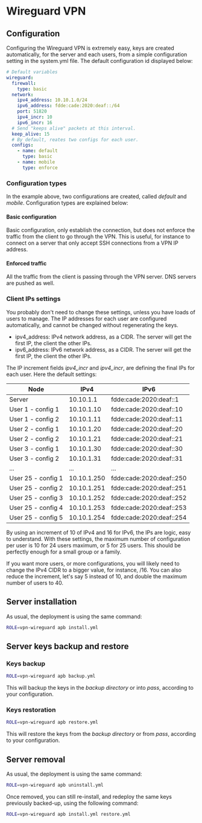 # Wireguard VPN

## Configuration

Configuring the Wireguard VPN is extremely easy, keys are created automatically, for the
server and each users, from a simple configuration setting in the system.yml file. The
default configuration id displayed below:

```yml
# Default variables
wireguard:
  firewall:
    type: basic
  network:
    ipv4_address: 10.10.1.0/24
    ipv6_address: fdde:cade:2020:deaf::/64
    port: 51820
    ipv4_incr: 10
    ipv6_incr: 16
  # Send "keeps alive" packets at this interval.
  keep_alive: 15
  # By default, reates two configs for each user.
  configs:
    - name: default
      type: basic
    - name: mobile
      type: enforce
```

### Configuration types

In the example above, two configurations are created, called _default_ and
_mobile_. Configuration types are explained below:

#### Basic configuration

Basic configuration, only establish the connection, but does not enforce the traffic from
the client to go through the VPN. This is useful, for instance to connect on a server that
only accept SSH connections from a VPN IP address.

#### Enforced traffic

All the traffic from the client is passing through the VPN server. DNS servers are pushed
as well.

### Client IPs settings

You probably don't need to change these settings, unless you have loads of users to
manage. The IP addresses for each user are configured automatically, and cannot be changed
without regenerating the keys.

- ipv4_address: IPv4 network address, as a CIDR. The server will get the first IP, the
  client the other IPs.
- ipv6_address: IPv6 network address, as a CIDR. The server will get the first IP, the
  client the other IPs.

The IP increment fields _ipv4_incr_ and _ipv4_incr_, are defining the final IPs for each
user. Here the default settings:

| Node               | IPv4        | IPv6                     |
|--------------------|-------------|--------------------------|
| Server             | 10.10.1.1   | fdde:cade:2020:deaf::1   |
| User 1 - config 1  | 10.10.1.10  | fdde:cade:2020:deaf::10  |
| User 1 - config 2  | 10.10.1.11  | fdde:cade:2020:deaf::11  |
| User 2 - config 1  | 10.10.1.20  | fdde:cade:2020:deaf::20  |
| User 2 - config 2  | 10.10.1.21  | fdde:cade:2020:deaf::21  |
| User 3 - config 1  | 10.10.1.30  | fdde:cade:2020:deaf::30  |
| User 3 - config 2  | 10.10.1.31  | fdde:cade:2020:deaf::31  |
| ...                | ...         | ...                      |
| User 25 - config 1 | 10.10.1.250 | fdde:cade:2020:deaf::250 |
| User 25 - config 2 | 10.10.1.251 | fdde:cade:2020:deaf::251 |
| User 25 - config 3 | 10.10.1.252 | fdde:cade:2020:deaf::252 |
| User 25 - config 4 | 10.10.1.253 | fdde:cade:2020:deaf::253 |
| User 25 - config 5 | 10.10.1.254 | fdde:cade:2020:deaf::254 |

By using an increment of 10 of IPv4 and 16 for IPv6, the IPs are logic, easy to
understand. With these settings, the maximum number of configuration per user is 10 for 24
users maximum, or 5 for 25 users. This should be perfectly enough for a small group or a
family.

If you want more users, or more configurations, you will likely need to change the IPv4
CIDR to a bigger value, for instance, /16. You can also reduce the increment, let's say 5
instead of 10, and double the maximum number of users to 40.

## Server installation

As usual, the deployment is using the same command:

```sh
ROLE=vpn-wireguard apb install.yml
```

## Server keys backup and restore

### Keys backup

```sh
ROLE=vpn-wireguard apb backup.yml
```

This will backup the keys in the _backup directory_ or into _pass_, according to your
configuration.

### Keys restoration

```sh
ROLE=vpn-wireguard apb restore.yml
```

This will restore the keys from the _backup directory_ or from _pass_, according to your
configuration.

## Server removal

As usual, the deployment is using the same command:

```sh
ROLE=vpn-wireguard apb uninstall.yml
```

Once removed, you can still re-install, and redeploy the same keys previously backed-up,
using the following command:

```sh
ROLE=vpn-wireguard apb install.yml restore.yml
```
